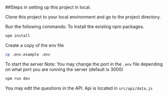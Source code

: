 ##Steps in setting up this project in local.

Clone this project to your local environment and go to the project directory.

Run the following commands:
To install the existing npm packages.
```bash
npm install
```

Create a copy of the env file
```bash
cp .env.example .env
```

To start the server
Note: You may change the port in the `.env` file depending on what port you are running the server (default is 3000)
```bash
npm run dev
```

You may edit the questions in the API.
Api is located in `src/api/data.js`

